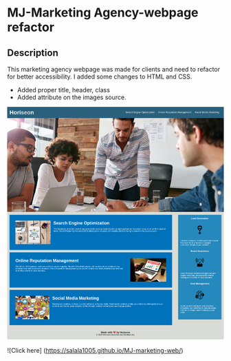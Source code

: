 # MJ-Marketing Agency-webpage refactor

## Description
This marketing agency webpage was made for clients and need to refactor for better accessibility. I added some changes to HTML and CSS.

* Added proper title, header, class
* Added attribute on the images source.

![Updated Web Screenshot](screencapture-127-0-0-1-5500-index-html-2023-10-21-19_13_05.png)

![Click here] (https://salala1005.github.io/MJ-marketing-web/)
